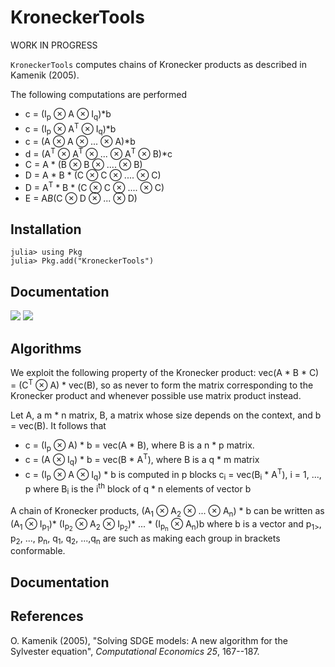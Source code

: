 # KroneckerTools

WORK IN PROGRESS

`KroneckerTools` computes chains of Kronecker
products as described in Kamenik (2005).

The following computations are performed

- c = (I<sub>p</sub> ⊗ A ⊗ I<sub>q</sub>)*b
- c = (I<sub>p</sub> ⊗ A<sup>T</sup> ⊗ I<sub>q</sub>)*b
- c = (A ⊗ A ⊗ ... ⊗ A)*b
- d = (A<sup>T</sup> ⊗ A<sup>T</sup> ⊗ ... ⊗ A<sup>T</sup> ⊗ B)*c
- C = A * (B ⊗ B ⊗ .... ⊗ B)
- D = A * B * (C ⊗ C ⊗ .... ⊗ C)
- D = A<sup>T</sup> * B * (C ⊗ C ⊗ .... ⊗ C) 
- E = A*B*(C ⊗ D ⊗ ... ⊗ D)

## Installation
 ```
 julia> using Pkg
 julia> Pkg.add("KroneckerTools")
 ```
 
## Documentation

[![](https://img.shields.io/badge/docs-stable-blue.svg)](https://DynareJulia.github.io/KroneckerTools.jl/stable)
[![](https://img.shields.io/badge/docs-dev-blue.svg)](https://DynareJulia.github.io/KroneckerTools/dev)

## Algorithms

We exploit the following property of the Kronecker product:
vec(A * B * C) = (C<sup>T</sup> ⊗ A) * vec(B), so as never to form the
matrix corresponding to the Kronecker product and whenever possible
use matrix product instead. 

Let A, a m * n matrix, B, a matrix whose size depends on the context, and b = vec(B). It follows that

- c = (I<sub>p</sub> ⊗ A) * b = vec(A * B), where B is a  n * p matrix.
- c = (A ⊗ I<sub>q</sub>) * b = vec(B * A<sup>T</sup>), where B is a q * m matrix
- c = (I<sub>p</sub> ⊗ A ⊗ I<sub>q</sub>) * b is computed in p blocks
c<sub>i</sub> = vec(B<sub>i</sub> * A<sup>T</sup>),  i = 1, ..., p where B<sub>i</sub> is the i<sup>th</sup> block of q * n elements of vector b

A chain of Kronecker products, (A<sub>1</sub> ⊗ A<sub>2</sub> ⊗ ... ⊗
    A<sub>n</sub>) * b can be written as 
    (A<sub>1</sub> ⊗ I<sub>p<sub>1</sub></sub>)*
    (I<sub>p<sub>2</sub></sub> ⊗ A<sub>2</sub> ⊗ I<sub>p<sub>2</sub></sub>)* ... *
        (I<sub>p<sub>n</sub></sub> ⊗ A<sub>n</sub>)b where b is a vector and p<sub>1></sub>, p<sub>2</sub>, ..., p<sub>n</sub>, q<sub>1</sub>, q<sub>2</sub>, ...,q<sub>n</sub> are such as making each group in brackets conformable.      

## Documentation



## References
O. Kamenik (2005), "Solving SDGE models: A new algorithm for the Sylvester
  equation", <i>Computational Economics 25</i>, 167--187.
